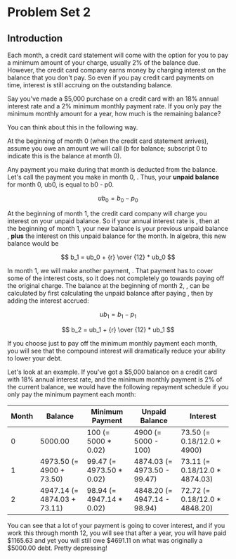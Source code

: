 # Problem Set 2

## Introduction
Each month, a credit card statement will come with the option for you to pay a minimum amount of your charge, usually 2% of the balance due. However, the credit card company earns money by charging interest on the balance that you don't pay. So even if you pay credit card payments on time, interest is still accruing on the outstanding balance.

Say you've made a $5,000 purchase on a credit card with an 18% annual interest rate and a 2% minimum monthly payment rate. If you only pay the minimum monthly amount for a year, how much is the remaining balance?

You can think about this in the following way.

At the beginning of month 0 (when the credit card statement arrives), assume you owe an amount we will call  (b for balance; subscript 0 to indicate this is the balance at month 0).

Any payment you make during that month is deducted from the balance. Let's call the payment you make in month 0, . Thus, your **unpaid balance** for month 0, ub0, is equal to b0 - p0.

$$ ub_0 = b_0 - p_0 $$

At the beginning of month 1, the credit card company will charge you interest on your unpaid balance. So if your annual interest rate is , then at the beginning of month 1, your new balance is your previous unpaid balance , **plus** the interest on this unpaid balance for the month. In algebra, this new balance would be

$$ b_1 = ub_0 + {r} \over {12} * ub_0 $$

In month 1, we will make another payment, . That payment has to cover some of the interest costs, so it does not completely go towards paying off the original charge. The balance at the beginning of month 2, , can be calculated by first calculating the unpaid balance after paying , then by adding the interest accrued:

$$ ub_1 = b_1 - p_1 $$

$$ b_2 = ub_1 + {r} \over {12} * ub_1 $$

If you choose just to pay off the minimum monthly payment each month, you will see that the compound interest will dramatically reduce your ability to lower your debt.

Let's look at an example. If you've got a $5,000 balance on a credit card with 18% annual interest rate, and the minimum monthly payment is 2% of the current balance, we would have the following repayment schedule if you only pay the minimum payment each month:

| **Month**	| **Balance**	              | **Minimum Payment**	     | **Unpaid Balance**	        | **Interest**                  |
| --------- | --------------------------- | ------------------------ | ---------------------------- | ----------------------------- |
| 0	        | 5000.00	                  | 100 (= 5000 * 0.02)	     | 4900 (= 5000 - 100)	        | 73.50 (= 0.18/12.0 * 4900)    |
| 1	        | 4973.50 (= 4900 + 73.50)	  | 99.47 (= 4973.50 * 0.02) | 4874.03 (= 4973.50 - 99.47)  | 73.11 (= 0.18/12.0 * 4874.03) |
| 2	        | 4947.14 (= 4874.03 + 73.11) | 98.94 (= 4947.14 * 0.02) | 4848.20 (= 4947.14 - 98.94)  | 72.72 (= 0.18/12.0 * 4848.20) |

You can see that a lot of your payment is going to cover interest, and if you work this through month 12, you will see that after a year, you will have paid $1165.63 and yet you will still owe $4691.11 on what was originally a $5000.00 debt. Pretty depressing!